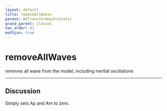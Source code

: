 ```yaml
---
layout: default
title: removeAllWaves
parent: WVTransformHydrostatic
grand_parent: Classes
nav_order: 41
mathjax: true
---
```


#  removeAllWaves

removes all wave from the model, including inertial oscillations


---

## Discussion

  Simply sets Ap and Am to zero.
  
